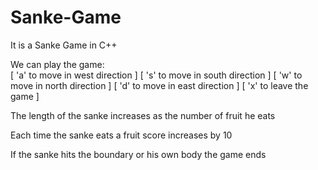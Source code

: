 # Sanke-Game

It is a Sanke Game in C++

We can play the game:\
  [ 'a' to move in west direction ]
  [ 's' to move in south direction ]
  [ 'w' to move in north direction ]
  [ 'd' to move in east direction ]
  [ 'x' to leave the game ]

The length of the sanke increases as the number of fruit he eats

Each time the sanke eats a fruit score increases by 10 

If the sanke hits the boundary or his own body the game ends
